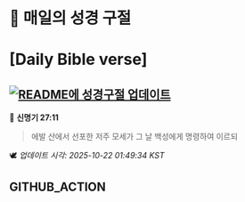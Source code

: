 # 🙏 매일의 성경 구절
# [Daily Bible verse]
## [![README에 성경구절 업데이트](https://github.com/DONGSUKA/first_test/actions/workflows/update-readme-bible.yml/badge.svg)](https://github.com/DONGSUKA/first_test/actions/workflows/update-readme-bible.yml)
<!-- START_BIBLE_VERSE -->
📖 **신명기 27:11**
> 에발 산에서 선포한 저주 모세가 그 날 백성에게 명령하여 이르되

🕊️ _업데이트 시각: 2025-10-22 01:49:34 KST_
  <!-- END_BIBLE_VERSE -->
## GITHUB_ACTION
